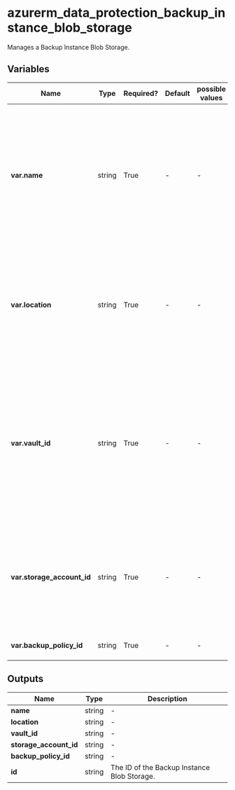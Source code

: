 # azurerm_data_protection_backup_instance_blob_storage

Manages a Backup Instance Blob Storage.

## Variables

| Name | Type | Required? | Default  | possible values | Description |
| ---- | ---- | --------- | -------- | ----------- | ----------- |
| **var.name** | string | True | -  |  -  | The name which should be used for this Backup Instance Blob Storage. Changing this forces a new Backup Instance Blob Storage to be created. | 
| **var.location** | string | True | -  |  -  | The location of the source Storage Account. Changing this forces a new Backup Instance Blob Storage to be created. | 
| **var.vault_id** | string | True | -  |  -  | The ID of the Backup Vault within which the Backup Instance Blob Storage should exist. Changing this forces a new Backup Instance Blob Storage to be created. | 
| **var.storage_account_id** | string | True | -  |  -  | The ID of the source Storage Account. Changing this forces a new Backup Instance Blob Storage to be created. | 
| **var.backup_policy_id** | string | True | -  |  -  | The ID of the Backup Policy. | 



## Outputs

| Name | Type | Description |
| ---- | ---- | --------- | 
| **name** | string  | - | 
| **location** | string  | - | 
| **vault_id** | string  | - | 
| **storage_account_id** | string  | - | 
| **backup_policy_id** | string  | - | 
| **id** | string  | The ID of the Backup Instance Blob Storage. | 